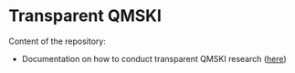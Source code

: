 # Transparent QMSKI

Content of the repository:   
- Documentation on how to conduct transparent QMSKI research ([here](https://github.com/QMSKI/TransparentQMSKI/wiki))
